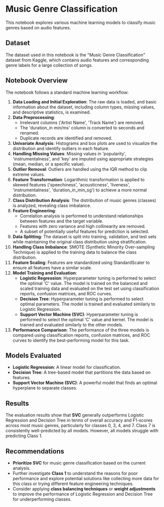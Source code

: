 # Music Genre Classification

This notebook explores various machine learning models to classify music genres based on audio features.

## Dataset

The dataset used in this notebook is the "Music Genre Classification" dataset from Kaggle, which contains audio features and corresponding genre labels for a large collection of songs.

## Notebook Overview

The notebook follows a standard machine learning workflow:

1.  **Data Loading and Initial Exploration**: The raw data is loaded, and basic information about the dataset, including column types, missing values, and descriptive statistics, is examined.
2.  **Data Preprocessing**:
    *   Irrelevant columns ('Artist Name', 'Track Name') are removed.
    *   The 'duration_in min/ms' column is converted to seconds and renamed.
    *   Duplicate records are identified and removed.
3.  **Univariate Analysis**: Histograms and box plots are used to visualize the distribution and identify outliers in each feature.
4.  **Handling Missing Values**: Missing values in 'popularity', 'instrumentalness', and 'key' are imputed using appropriate strategies (mean, median, or a specific value).
5.  **Outlier Removal**: Outliers are handled using the IQR method to clip extreme values.
6.  **Feature Transformation**: Logarithmic transformation is applied to skewed features ('speechiness', 'acousticness', 'liveness', 'instrumentalness', 'duration_in_min_sg') to achieve a more normal distribution.
7.  **Class Distribution Analysis**: The distribution of music genres (classes) is analyzed, revealing class imbalance.
8.  **Feature Engineering**:
    *   Correlation analysis is performed to understand relationships between features and the target variable.
    *   Features with zero variance and high collinearity are removed.
    *   A subset of potentially useful features for prediction is selected.
9.  **Data Splitting**: The dataset is split into training, validation, and test sets while maintaining the original class distribution using stratification.
10. **Handling Class Imbalance**: SMOTE (Synthetic Minority Over-sampling Technique) is applied to the training data to balance the class distribution.
11. **Feature Scaling**: Features are standardized using StandardScaler to ensure all features have a similar scale.
12. **Model Training and Evaluation**:
    *   **Logistic Regression**: Hyperparameter tuning is performed to select the optimal 'C' value. The model is trained on the balanced and scaled training data and evaluated on the test set using classification reports, confusion matrices, and ROC curves.
    *   **Decision Tree**: Hyperparameter tuning is performed to select optimal parameters. The model is trained and evaluated similarly to Logistic Regression.
    *   **Support Vector Machine (SVC)**: Hyperparameter tuning is performed to select the optimal 'C' value and kernel. The model is trained and evaluated similarly to the other models.
13. **Performance Comparison**: The performance of the three models is compared using classification reports, confusion matrices, and ROC curves to identify the best-performing model for this task.

## Models Evaluated

*   **Logistic Regression**: A linear model for classification.
*   **Decision Tree**: A tree-based model that partitions the data based on features.
*   **Support Vector Machine (SVC)**: A powerful model that finds an optimal hyperplane to separate classes.

## Results

The evaluation results show that **SVC** generally outperforms Logistic Regression and Decision Tree in terms of overall accuracy and F1-scores across most music genres, particularly for classes 0, 3, 4, and 7. Class 7 is consistently well-predicted by all models. However, all models struggle with predicting Class 1.

## Recommendations

*   **Prioritize SVC** for music genre classification based on the current analysis.
*   Further investigate **Class 1** to understand the reasons for poor performance and explore potential solutions like collecting more data for this class or trying different feature engineering techniques.
*   Consider applying **class balancing techniques** or **weight adjustments** to improve the performance of Logistic Regression and Decision Tree for underperforming classes.
